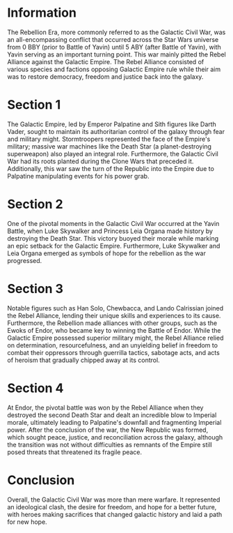 # Information
The Rebellion Era, more commonly referred to as the Galactic Civil War, was an all-encompassing conflict that occurred across the Star Wars universe from 0 BBY (prior to Battle of Yavin) until 5 ABY (after Battle of Yavin), with Yavin serving as an important turning point.
This war mainly pitted the Rebel Alliance against the Galactic Empire.
The Rebel Alliance consisted of various species and factions opposing Galactic Empire rule while their aim was to restore democracy, freedom and justice back into the galaxy.

# Section 1
The Galactic Empire, led by Emperor Palpatine and Sith figures like Darth Vader, sought to maintain its authoritarian control of the galaxy through fear and military might.
Stormtroopers represented the face of the Empire's military; massive war machines like the Death Star (a planet-destroying superweapon) also played an integral role.
Furthermore, the Galactic Civil War had its roots planted during the Clone Wars that preceded it.
Additionally, this war saw the turn of the Republic into the Empire due to Palpatine manipulating events for his power grab.



# Section 2
One of the pivotal moments in the Galactic Civil War occurred at the Yavin Battle, when Luke Skywalker and Princess Leia Organa made history by destroying the Death Star.
This victory buoyed their morale while marking an epic setback for the Galactic Empire.
Furthermore, Luke Skywalker and Leia Organa emerged as symbols of hope for the rebellion as the war progressed.



# Section 3
Notable figures such as Han Solo, Chewbacca, and Lando Calrissian joined the Rebel Alliance, lending their unique skills and experiences to its cause.
Furthermore, the Rebellion made alliances with other groups, such as the Ewoks of Endor, who became key to winning the Battle of Endor.
While the Galactic Empire possessed superior military might, the Rebel Alliance relied on determination, resourcefulness, and an unyielding belief in freedom to combat their oppressors through guerrilla tactics, sabotage acts, and acts of heroism that gradually chipped away at its control.



# Section 4
At Endor, the pivotal battle was won by the Rebel Alliance when they destroyed the second Death Star and dealt an incredible blow to Imperial morale, ultimately leading to Palpatine's downfall and fragmenting Imperial power.
After the conclusion of the war, the New Republic was formed, which sought peace, justice, and reconciliation across the galaxy, although the transition was not without difficulties as remnants of the Empire still posed threats that threatened its fragile peace.



# Conclusion
Overall, the Galactic Civil War was more than mere warfare.
It represented an ideological clash, the desire for freedom, and hope for a better future, with heroes making sacrifices that changed galactic history and laid a path for new hope.